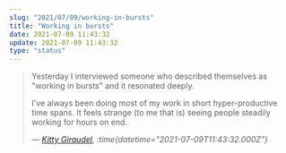 ```yaml
---
slug: "2021/07/09/working-in-bursts"
title: "Working in bursts"
date: 2021-07-09 11:43:32
update: 2021-07-09 11:43:32
type: "status"
---
```


> Yesterday I interviewed someone who described themselves as "working in bursts" and it resonated deeply.
>
> I've always been doing most of my work in short hyper-productive time spans. It feels strange (to me that is) seeing people steadily working for hours on end.
> 
> <cite>&mdash; [Kitty Giraudel](https://twitter.com/KittyGiraudel/status/1413463829493686278), :time{datetime="2021-07-09T11:43:32.000Z"}</cite>
